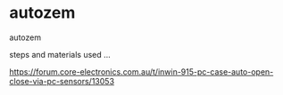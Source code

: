 # autozem
autozem

steps and materials used ...

https://forum.core-electronics.com.au/t/inwin-915-pc-case-auto-open-close-via-pc-sensors/13053
